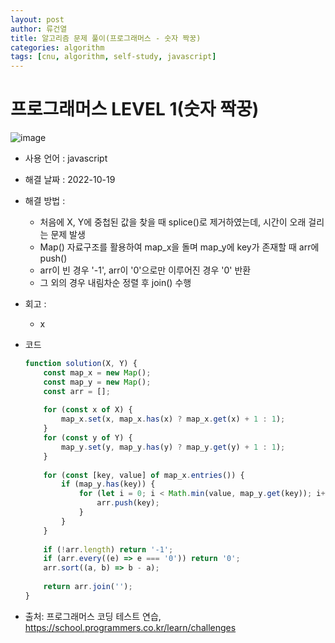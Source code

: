 ```yaml
---
layout: post
author: 류건열
title: 알고리즘 문제 풀이(프로그래머스 - 숫자 짝꿍)
categories: algorithm
tags: [cnu, algorithm, self-study, javascript]
---
```


# 프로그래머스 LEVEL 1(숫자 짝꿍)

  ![image](https://user-images.githubusercontent.com/34560965/196216691-3aedbda5-63d2-4fc4-a65e-58151ecb4658.png)

  - 사용 언어 : javascript

  - 해결 날짜 : 2022-10-19

  - 해결 방법 :
    - 처음에 X, Y에 중첩된 값을 찾을 때 splice()로 제거하였는데, 시간이 오래 걸리는 문제 발생
    - Map() 자료구조를 활용하여 map_x을 돌며 map_y에 key가 존재할 때 arr에 push()
    - arr이 빈 경우 '-1', arr이 '0'으로만 이루어진 경우 '0' 반환
    - 그 외의 경우 내림차순 정렬 후 join() 수행

  - 회고 : 
    - x
  
  - 코드

    ```javascript
    function solution(X, Y) {
        const map_x = new Map();
        const map_y = new Map();
        const arr = [];
        
        for (const x of X) {
            map_x.set(x, map_x.has(x) ? map_x.get(x) + 1 : 1);
        }
        for (const y of Y) {
            map_y.set(y, map_y.has(y) ? map_y.get(y) + 1 : 1);
        }
        
        for (const [key, value] of map_x.entries()) {
            if (map_y.has(key)) {
                for (let i = 0; i < Math.min(value, map_y.get(key)); i++) {
                    arr.push(key);
                }
            }
        }
        
        if (!arr.length) return '-1';
        if (arr.every((e) => e === '0')) return '0';
        arr.sort((a, b) => b - a);
        
        return arr.join('');
    }
    ```
    
  - 출처: 프로그래머스 코딩 테스트 연습, https://school.programmers.co.kr/learn/challenges
